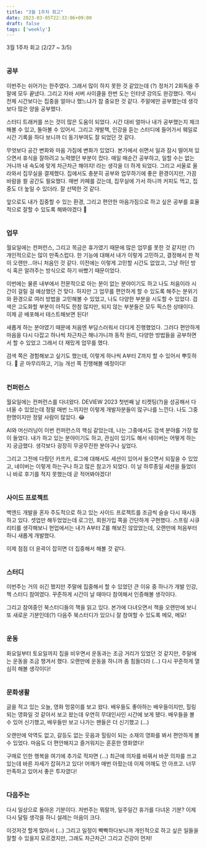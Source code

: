 ```yaml
---
title: "3월 1주차 회고"
date: 2023-03-05T22:33:06+09:00
draft: false
tags: ['weekly']
---
```


3월 1주차 회고 (2/27 ~ 3/5)
<!--more--> 

#
### 공부
이번주는 쉬어가는 한주였다. 그래서 많이 하지 못한 것 같았는데 (?) 정처기 2회독을 주말에 모두 끝냈다.
그리고 자바 서버 사이클을 한번 도는 인터넷 강의도 완강했다.
역시 전체 시간보다는 집중을 얼마나 했느냐가 참 중요한 것 같다.
주말에만 공부했는데 생각보다 많은 양을 공부했다.

스터디 트래커를 쓰는 것이 많은 도움이 되었다. 시간 대비 얼마나 내가 공부했는지 체크해볼 수 있고, 돌아볼 수 있어서.
그리고 개발책, 인강을 듣는 스터디에 들어가서 웨일로 시간 기록을 하다 보니까 더 동기부여도 잘 되었던 것 같다.

무엇보다 공간 변화와 마음 가짐에 변화가 있었다. 본가에서 쉬면서 일과 잠시 떨어져 있으면서 휴식을 잘하려고 노력했던 부분이 컸다.
매일 매순간 공부하고, 일할 수는 없는 거니까 내 속도에 맞게 차근차근 해야지! 라는 생각을 더 하게 되었다.
그리고 서울로 올라와서 집무실을 결제했다. 집에서도 충분히 공부와 업무하기에 좋은 환경이지만, 가끔 바람을 쐴 공간도 필요했다.
매번 카페를 갔는데, 집무실에 가서 하니까 커피도 먹고, 집중도 더 높일 수 있더라. 잘 선택한 것 같다.

앞으로도 내가 집중할 수 있는 환경, 그리고 편안한 마음가짐으로 하고 싶은 공부를 효율적으로 잘할 수 있도록 해봐야겠다 🙂

#
### 업무
월요일에는 컨퍼런스, 그리고 목금은 휴가였기 때문에 많은 업무를 못한 것 같지만 (?) 개인적으로는 많이 만족스럽다. 
한 기능에 대해서 내가 이렇게 고민하고, 결정해서 한 적이 오랜만...아니 처음인 것 같다.
이전에는 이렇게 고민할 시간도 없었고, 그냥 하던 방식 혹은 알려주는 방식으로 하기 바빴기 때문이었다.

이번에는 물론 내부에서 전문적으로 아는 분이 없는 분야이기도 하고 나도 처음이라 시간이 걸릴 걸 예상했던 건 맞다.
하지만 그 업무를 편안하게 할 수 있도록 해주는 분위기와 환경으로 여러 방법을 고민해볼 수 있었고, 나도 다양한 부분을 시도할 수 있었다.
검색은 고도화할 부분이 아직도 한참 많지만, 되지 않는 부분들은 모두 픽스한 상태이다. 이제 곧 배포해서 테스트해보면 된다!

새롭게 하는 분야였기 때문에 처음엔 부담스러워서 더디게 진행했었다. 
그러다 편안하게 마음을 다시 다잡고 하나씩 차근차근 해나가니까 동작 원리, 다양한 방법들을 공부하면서 할 수 있었고 그래서 더 재밌게 업무를 했다.

검색 쪽은 경험해보고 싶기도 했는데, 이렇게 하나씩 A부터 Z까지 할 수 있어서 뿌듯하다. 🥰
곧 마무리하고, 기능 개선 쪽 진행해볼 예정이다!

#
### 컨퍼런스
월요일에는 컨퍼런스를 다녀왔다. DEVIEW 2023 첫번째 날 티켓팅(?)을 성공해서 다녀올 수 있었는데 정말 매번 느끼지만 이렇게 개발자분들이 많구나를 느낀다.
나도 그중 한명이지만 정말 사람이 많았다. 😂 

AI와 머신러닝이 이번 컨퍼런스의 핵심 같았는데, 나는 그중에서도 검색 분야를 가장 많이 들었다.
내가 하고 있는 분야이기도 하고, 관심이 있기도 해서 네이버는 어떻게 하는지 궁금했다. 생각보다 굉장히 무궁무진한 분야구나 싶었다.

그리고 그전에 다뤘던 카프카, 로그에 대해서도 세션이 있어서 들으면서 되짚을 수 있었고, 네이버는 이렇게 하는구나 하고 많은 참고가 되었다.
이 날 하루종일 세션을 들었더니 바로 후기를 적지 못했는데 곧 적어봐야겠다!

#
### 사이드 프로젝트
백엔드 개발을 혼자 주도적으로 하고 있는 사이드 프로젝트를 조금씩 슬슬 다시 재시동하고 있다. 
셋업만 해두었었는데 로그인, 회원가입 쪽을 간단하게 구현했다. 
스프링 시큐리티를 생각해보니 현업에서는 내가 A부터 Z를 해보진 않았었는데, 오랜만에 처음부터 하니 새롭게 개발했다.

이제 점점 더 윤곽이 잡히면 더 집중해서 해볼 것 같다.

#
### 스터디
이번주는 거의 쉬긴 했지만 주말에 집중해서 할 수 있었던 큰 이유 중 하나가 개발 인강, 책 스터디 참여였다.
꾸준하게 시간이 날 때마다 참여해서 인증해볼 생각이다.

그리고 참여중인 북스터디들의 책을 읽고 있다. 본가에 다녀오면서 책을 오랜만에 보니 또 새로운 기분인데(?)
다음주 북스터디가 있으니 잘 참여할 수 있도록 메모, 메모!

#
### 운동
화요일부터 토요일까지 집을 비우면서 운동과는 조금 거리가 있었던 것 같지만, 주말에는 운동을 조금 챙겨서 했다.
오랜만에 운동을 하니까 좀 힘들더라 (...) 다시 꾸준하게 열심히 해볼 생각이다!

#
### 문화생활
글을 적고 있는 오늘, 영화 멍뭉이를 보고 왔다. 배우들도 좋아하는 배우들이지만, 힐링되는 영화일 것 같아서 보고 왔는데 우연히 무대인사인 시간에 보게 됐다.
배우들을 볼 수 있어 신기했고, 배우들만 보고 나가는 팬들은 더 신기했고 (...)

오랜만에 악역도 없고, 갈등도 없는 웃음과 힐링이 되는 소재의 영화를 봐서 편안하게 볼 수 있었다.
마음도 더 편안해지고 즐거워지는 훈훈한 영화였다!

구매로 인한 행복을 여기에 추가로 적자면 (...) 최근에 의자를 바꿔서 바꾼 의자를 쓰고 있는데 바른 자세가 잡혀가고 있다!
어깨가 매번 아팠는데 이제 어깨도 안 아프고. 너무 만족하고 있어서 좋은 투자였다! 

#
### 다음주는
다시 일상으로 돌아온 기분이다. 저번주는 뭐랄까, 일주일간 휴가를 다녀온 기분? 이제 다시 달릴 생각을 하니 설레는 마음이 크다.

이것저것 할게 많아서 (...) 그리고 일정이 빡빡하다보니까 개인적으로 하고 싶은 일들을 잘할 수 있을지 모르겠지만, 그래도 차근차근! 그리고 건강이 먼저!